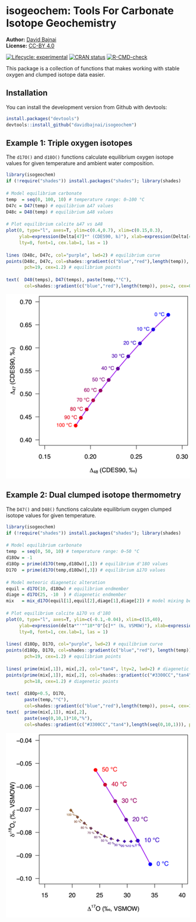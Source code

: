 
<!-- README.md is generated from README.Rmd. Please edit that file -->

# isogeochem: Tools For Carbonate Isotope Geochemistry

**Author:** [David Bajnai](https://www.davidbajnai.eu/)<br/>
**License:** [CC-BY 4.0](https://creativecommons.org/licenses/by/4.0/)

<!-- badges: start -->

[![Lifecycle:
experimental](https://img.shields.io/badge/lifecycle-experimental-orange.svg)](https://lifecycle.r-lib.org/articles/stages.html#experimental)
[![CRAN
status](https://www.r-pkg.org/badges/version/isogeochem)](https://CRAN.R-project.org/package=isogeochem)
[![R-CMD-check](https://github.com/davidbajnai/isogeochem/workflows/R-CMD-check/badge.svg)](https://github.com/davidbajnai/isogeochem/actions)
<!-- badges: end -->

This package is a collection of functions that makes working with stable
oxygen and clumped isotope data easier.

## Installation

You can install the development version from Github with devtools:

``` r
install.packages("devtools")
devtools::install_github("davidbajnai/isogeochem")
```

## Example 1: Triple oxygen isotopes

The `d17O()` and `d18O()` functions calculate equilibrium oxygen isotope
values for given temperature and ambient water composition.

``` r
library(isogeochem)
if (!require("shades")) install.packages("shades"); library(shades)

# Model equilibrium carbonate
temp  = seq(0, 100, 10) # temperature range: 0—100 °C
D47c = D47(temp) # equilibrium ∆47 values
D48c = D48(temp) # equilibrium ∆48 values

# Plot equilibrium calcite ∆47 vs ∆48
plot(0, type="l", axes=T, ylim=c(0.4,0.7), xlim=c(0.15,0.3),
     ylab=expression(Delta[47]*" (CDES90, ‰)"), xlab=expression(Delta[48]*" (CDES90, ‰)"),
     lty=0, font=1, cex.lab=1, las = 1)

lines (D48c, D47c, col="purple", lwd=2) # equilibrium curve
points(D48c, D47c, col=shades::gradient(c("blue","red"),length(temp)),
       pch=19, cex=1.2) # equilibrium points

text(  D48(temps), D47(temps), paste(temp,"°C"), 
       col=shades::gradient(c("blue","red"),length(temp)), pos=2, cex=0.8)
```

![Example 1](tools/README-example1.png)

## Example 2: Dual clumped isotope thermometry

The `D47()` and `D48()` functions calculate equilibrium oxygen clumped
isotope values for given temperature.

``` r
library(isogeochem)
if (!require("shades")) install.packages("shades"); library(shades)

# Model equilibrium carbonate
temp  = seq(0, 50, 10) # temperature range: 0—50 °C
d18Ow = -1
d18Op = prime(d17O(temp,d18Ow)[,1]) # equilibrium d'18O values
D17O  = prime(d17O(temp,d18Ow)[,3]) # equilibrium ∆17O values

# Model meteoric diagenetic alteration
equil = d17O(10, d18Ow) # equilibrium endmember
diage = d17O(25, -10  ) # diagenetic endmember
mix   = mix_d17O(equil[1],equil[2],diage[1],diage[2]) # model mixing between the endmembers

# Plot equilibrium calcite ∆17O vs d'18O
plot(0, type="l", axes=T, ylim=c(-0.1,-0.04), xlim=c(15,40),
     ylab=expression(delta*"'"^18*"O"[c]*" (‰, VSMOW)"), xlab=expression(Delta^17*"O (‰, VSMOW)"),
     lty=0, font=1, cex.lab=1, las = 1)

lines( d18Op, D17O, col="purple", lwd=2) # equilibrium curve
points(d18Op, D17O, col=shades::gradient(c("blue","red"), length(temp)),
       pch=19, cex=1.2) # equilibrium points

lines( prime(mix[,1]), mix[,2], col="tan4", lty=2, lwd=2) # diagenetic curve
points(prime(mix[,1]), mix[,2], col=shades::gradient(c("#3300CC","tan4"),length(seq(0,10,1))),
       pch=18, cex=1.2) # diagenetic points

text(  d18Op+0.5, D17O,
       paste(temp,"°C"),
       col=shades::gradient(c("blue","red"),length(temp)), pos=4, cex=1)
text(  prime(mix[,1]), mix[,2],
       paste(seq(0,10,1)*10,"%"),
       col=shades::gradient(c("#3300CC","tan4"),length(seq(0,10,1))), pos=1, cex=0.5)
```

![Example 2](tools/README-example2.png)
